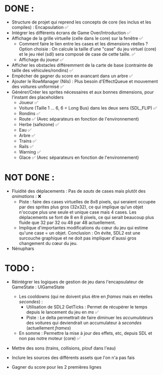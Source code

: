 # DONE :
- Structure de projet qui reprend les concepts de core (les inclus et les compiles) : Encapsulation ✅
- Intégrer les différents écrans de Game Over/Introduction ✅
- Affichage de la grille virtuelle (celle dans le core) sur la fenêtre ✅
    - Comment faire le lien entre les cases et les dimensions réelles ? Option choisie : On calcule la taille d'une "case" du jeu virtuel (core) et le jeu réel (sdl) sera composé de case de cette taille. ✅
    - Affichage du joueur ✅
- Afficher les obstacles différemment de la carte de base (contrainte de taille des véhicules/rondins) ✅
- Empêcher de gagner du score en avancant dans un arbre ✅
- Ajouter le RowManager (Nils) : Plus besoin d'EffectQueue et mouvement des voitures uniformisé ✅
- Générer/Créer les sprites nécessaires et aux bonnes dimensions, pour l'instant des placeholders
    - Joueur ✅
    - Voiture (Taille 1 ... 6, 6 = Long Bus) dans les deux sens (SDL_FLIP) ✅
    <!-- - Nénuphar -->
    - Rondins ✅
    - Route ✅ (Avec séparateurs en fonction de l'environnement)
    - Herbe (safezone) ✅
    - Eau ✅
    - Arbre ✅
    - Trains ✅
    - Rails ✅
    - Warning ✅
    - Glace ✅ (Avec séparateurs en fonction de l'environnement)

# NOT DONE :
- Fluidité des déplacements : Pas de *sauts* de cases mais plutôt des *animations* : ❌
    - Piste : faire des cases virtuelles de 8x8 pixels, qui seraient occupée par des sprites plus gros (32x32), ce qui implique qu'un objet n'occupe plus une seule et unique case mais 4 cases. Les déplacements se font de 8 en 8 pixels, ce qui serait beaucoup plus fluide que 32 par 32 ou 48 par 48 actuellement. 
    - Implique d'importantes modifications du cœur du jeu qui estime qu'une case = un objet.
        Conclusion : On évite, SDL2 est une surcouche graphique et ne doit pas impliquer d'aussi gros changement du cœur du jeu.
- Nénuphars

# TODO :
- Réintégrer les logiques de gestion de jeu dans l'encapsulateur de GameState : UIGameState
    - Les cooldowns (qui ne doivent plus être en *frames* mais en réelles *secondes*) :
        - Utilisation de SDL2 GetTicks : Permet de récupérer le temps depuis le lancement du jeu en *ms* ✅
        - Piste : Le delta permettrait de faire diminuer les *accumulateurs* des voitures qui deviendrait un accumulateur à *secondes* (actuellement *frames*)
    - En somme : Permettre la mise à jour des effets, etc, depuis SDL et non pas notre moteur (core) ✅

- Mettre des sons (trains, collisions, plouf dans l'eau)
- Inclure les sources des différents assets que l'on n'a pas fais
- Gagner du score pour les 2 premières lignes
